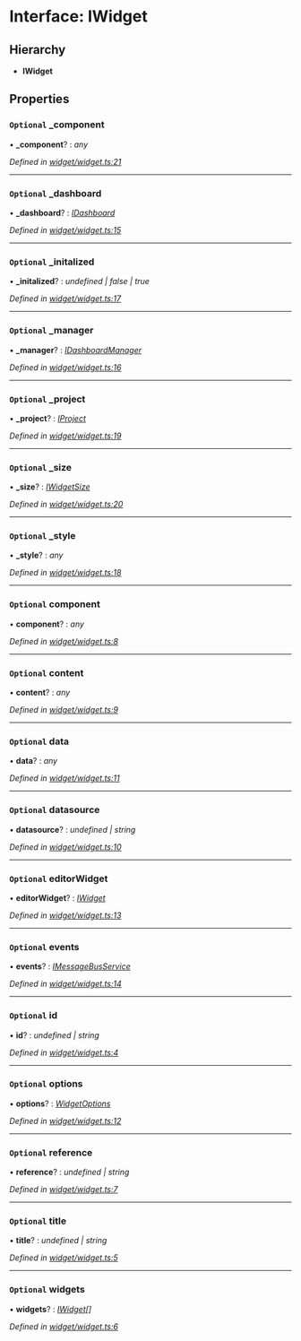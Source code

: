 # Interface: IWidget

## Hierarchy

* **IWidget**

## Properties

### `Optional` _component

• **_component**? : *any*

*Defined in [widget/widget.ts:21](https://github.com/TNOCS/csnext/blob/b9521f0/packages/cs-core/src/widget/widget.ts#L21)*

___

### `Optional` _dashboard

• **_dashboard**? : *[IDashboard](idashboard.md)*

*Defined in [widget/widget.ts:15](https://github.com/TNOCS/csnext/blob/b9521f0/packages/cs-core/src/widget/widget.ts#L15)*

___

### `Optional` _initalized

• **_initalized**? : *undefined | false | true*

*Defined in [widget/widget.ts:17](https://github.com/TNOCS/csnext/blob/b9521f0/packages/cs-core/src/widget/widget.ts#L17)*

___

### `Optional` _manager

• **_manager**? : *[IDashboardManager](idashboardmanager.md)*

*Defined in [widget/widget.ts:16](https://github.com/TNOCS/csnext/blob/b9521f0/packages/cs-core/src/widget/widget.ts#L16)*

___

### `Optional` _project

• **_project**? : *[IProject](iproject.md)*

*Defined in [widget/widget.ts:19](https://github.com/TNOCS/csnext/blob/b9521f0/packages/cs-core/src/widget/widget.ts#L19)*

___

### `Optional` _size

• **_size**? : *[IWidgetSize](iwidgetsize.md)*

*Defined in [widget/widget.ts:20](https://github.com/TNOCS/csnext/blob/b9521f0/packages/cs-core/src/widget/widget.ts#L20)*

___

### `Optional` _style

• **_style**? : *any*

*Defined in [widget/widget.ts:18](https://github.com/TNOCS/csnext/blob/b9521f0/packages/cs-core/src/widget/widget.ts#L18)*

___

### `Optional` component

• **component**? : *any*

*Defined in [widget/widget.ts:8](https://github.com/TNOCS/csnext/blob/b9521f0/packages/cs-core/src/widget/widget.ts#L8)*

___

### `Optional` content

• **content**? : *any*

*Defined in [widget/widget.ts:9](https://github.com/TNOCS/csnext/blob/b9521f0/packages/cs-core/src/widget/widget.ts#L9)*

___

### `Optional` data

• **data**? : *any*

*Defined in [widget/widget.ts:11](https://github.com/TNOCS/csnext/blob/b9521f0/packages/cs-core/src/widget/widget.ts#L11)*

___

### `Optional` datasource

• **datasource**? : *undefined | string*

*Defined in [widget/widget.ts:10](https://github.com/TNOCS/csnext/blob/b9521f0/packages/cs-core/src/widget/widget.ts#L10)*

___

### `Optional` editorWidget

• **editorWidget**? : *[IWidget](iwidget.md)*

*Defined in [widget/widget.ts:13](https://github.com/TNOCS/csnext/blob/b9521f0/packages/cs-core/src/widget/widget.ts#L13)*

___

### `Optional` events

• **events**? : *[IMessageBusService](imessagebusservice.md)*

*Defined in [widget/widget.ts:14](https://github.com/TNOCS/csnext/blob/b9521f0/packages/cs-core/src/widget/widget.ts#L14)*

___

### `Optional` id

• **id**? : *undefined | string*

*Defined in [widget/widget.ts:4](https://github.com/TNOCS/csnext/blob/b9521f0/packages/cs-core/src/widget/widget.ts#L4)*

___

### `Optional` options

• **options**? : *[WidgetOptions](../classes/widgetoptions.md)*

*Defined in [widget/widget.ts:12](https://github.com/TNOCS/csnext/blob/b9521f0/packages/cs-core/src/widget/widget.ts#L12)*

___

### `Optional` reference

• **reference**? : *undefined | string*

*Defined in [widget/widget.ts:7](https://github.com/TNOCS/csnext/blob/b9521f0/packages/cs-core/src/widget/widget.ts#L7)*

___

### `Optional` title

• **title**? : *undefined | string*

*Defined in [widget/widget.ts:5](https://github.com/TNOCS/csnext/blob/b9521f0/packages/cs-core/src/widget/widget.ts#L5)*

___

### `Optional` widgets

• **widgets**? : *[IWidget](iwidget.md)[]*

*Defined in [widget/widget.ts:6](https://github.com/TNOCS/csnext/blob/b9521f0/packages/cs-core/src/widget/widget.ts#L6)*
